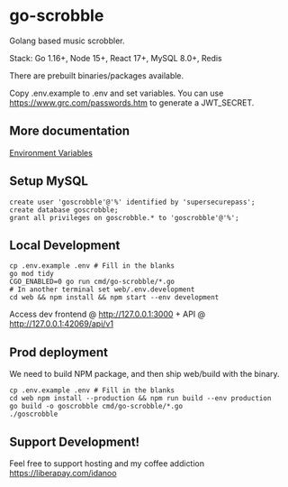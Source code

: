 # go-scrobble

Golang based music scrobbler.

Stack: Go 1.16+, Node 15+, React 17+, MySQL 8.0+, Redis

There are prebuilt binaries/packages available.

Copy .env.example to .env and set variables. You can use https://www.grc.com/passwords.htm to generate a JWT_SECRET.

## More documentation
[Environment Variables](docs/config.md)

## Setup MySQL
    create user 'goscrobble'@'%' identified by 'supersecurepass';
    create database goscrobble;
    grant all privileges on goscrobble.* to 'goscrobble'@'%';

## Local Development
    cp .env.example .env # Fill in the blanks
    go mod tidy
    CGO_ENABLED=0 go run cmd/go-scrobble/*.go
    # In another terminal set web/.env.development
    cd web && npm install && npm start --env development


Access dev frontend @ http://127.0.0.1:3000 + API @ http://127.0.0.1:42069/api/v1

## Prod deployment
We need to build NPM package, and then ship web/build with the binary.

    cp .env.example .env # Fill in the blanks
    cd web npm install --production && npm run build --env production
    go build -o goscrobble cmd/go-scrobble/*.go
    ./goscrobble


## Support Development!
Feel free to support hosting and my coffee addiction https://liberapay.com/idanoo